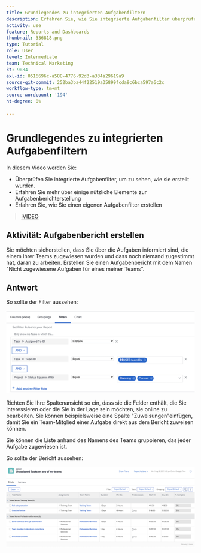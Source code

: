 ```yaml
---
title: Grundlegendes zu integrierten Aufgabenfiltern
description: Erfahren Sie, wie Sie integrierte Aufgabenfilter überprüfen können, um zu sehen, wie sie erstellt wurden, und wie Sie in Workfront einen eigenen Aufgabenfilter erstellen.
activity: use
feature: Reports and Dashboards
thumbnail: 336818.png
type: Tutorial
role: User
level: Intermediate
team: Technical Marketing
kt: 9084
exl-id: 0516696c-a588-4776-92d3-a334a29619a9
source-git-commit: 252ba3ba44f22519a35899fcda9c6bca597a6c2c
workflow-type: tm+mt
source-wordcount: '194'
ht-degree: 0%

---
```


# Grundlegendes zu integrierten Aufgabenfiltern

In diesem Video werden Sie:

* Überprüfen Sie integrierte Aufgabenfilter, um zu sehen, wie sie erstellt wurden.
* Erfahren Sie mehr über einige nützliche Elemente zur Aufgabenberichterstellung
* Erfahren Sie, wie Sie einen eigenen Aufgabenfilter erstellen

>[!VIDEO](https://video.tv.adobe.com/v/336818/?quality=12)

## Aktivität: Aufgabenbericht erstellen

Sie möchten sicherstellen, dass Sie über die Aufgaben informiert sind, die einem Ihrer Teams zugewiesen wurden und dass noch niemand zugestimmt hat, daran zu arbeiten. Erstellen Sie einen Aufgabenbericht mit dem Namen &quot;Nicht zugewiesene Aufgaben für eines meiner Teams&quot;.

## Antwort

So sollte der Filter aussehen:

![Ein Bild des Bildschirms zum Erstellen eines Aufgabenfilters](assets/opening-built-in-task-filters-1.png)

Richten Sie Ihre Spaltenansicht so ein, dass sie die Felder enthält, die Sie interessieren oder die Sie in der Lage sein möchten, sie online zu bearbeiten. Sie können beispielsweise eine Spalte &quot;Zuweisungen&quot;einfügen, damit Sie ein Team-Mitglied einer Aufgabe direkt aus dem Bericht zuweisen können.

Sie können die Liste anhand des Namens des Teams gruppieren, das jeder Aufgabe zugewiesen ist.

So sollte der Bericht aussehen:

![Ein Bild eines Aufgabenberichts](assets/opening-built-in-task-filters-2.png)

